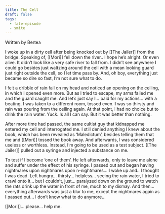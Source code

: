 ```yaml
---
title: The Cell
draft: false
tags:
  - fate-episode
  - smite
---
```


<p class="bertea">Written by Bertea</p>

I woke up in a dirty cell after being knocked out by [[The Jailer]] from the bridge. Speaking of, [[Mori]] fell down the river.. I hope he’s alright. Or even alive. It didn’t look like a very safe river to fall from. I didn’t see anywhere I could go besides just waltzing around the cell with a mean looking guard just right outside the cell, so I let time pass by. And, oh boy, everything just became so dire so fast, I’m not sure what to do.

  

I felt a dribble of rain fall on my head and noticed an opening on the ceiling, in which I opened even more. But as I tried to escape, my arms failed me and the guard caught me. And let’s just say I… paid for my actions… with a beating. I was taken to a different room, tossed even. I was so thirsty and rain was pouring from the ceiling again. At that point, I had no choice but to drink the rain water. Yuck. Is all I can say. But it was better than nothing.

  

After more time had passed, the same cultist guy that kidnapped me entered my cell and interrogated me. I still denied anything I knew about the book, which has been revealed as ‘Maledictum’, besides telling them that me and [[Mori]] tossed the book away. And afterwards, I was considered useless or worthless. Instead, I’m going to be used as a test subject. [[The Jailer]] pulled out a syringe and injected a substance on me.

  

To test if I become ‘one of them’. He left afterwards, only to leave me alone and suffer under the effect of his syringe. I passed out and began having nightmares upon nightmares upon n-nightmares… I woke up and.. I thought I was dead. Left hungry… thirsty… helpless… seeing the rain water, I tried to crawl onto it… but I couldn’t, just… paralyzed down on the ground to watch the rats drink up the water in front of me, much to my dismay. And then… everything afterwards was just a blur to me, except the nightmares again as I passed out… I don’t know what to do anymore…  

  

[[Mori]]… please… help me.
